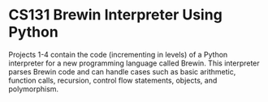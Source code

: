 # CS131 Brewin Interpreter Using Python
Projects 1-4 contain the code (incrementing in levels) of a Python interpreter for a new programming language called Brewin. This interpreter parses Brewin code and can handle cases such as basic arithmetic, function calls, recursion, control flow statements, objects, and polymorphism. 
